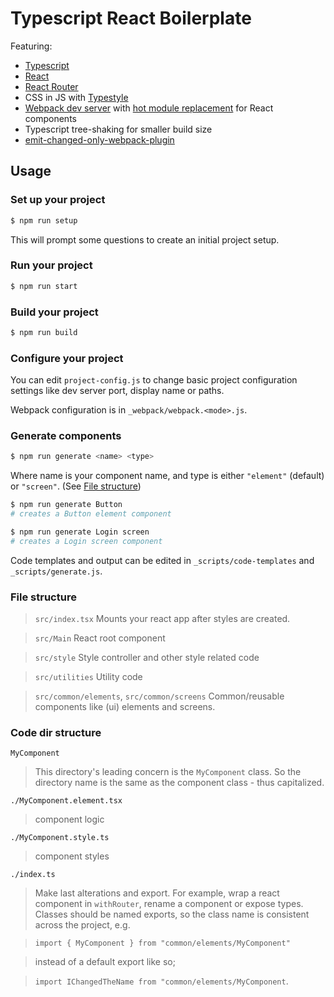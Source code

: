 # Typescript React Boilerplate

Featuring:

- [Typescript](https://www.typescriptlang.org)
- [React](https://reactjs.org)
- [React Router](https://reacttraining.com/react-router/web/guides/quick-start)
- CSS in JS with [Typestyle](https://typestyle.github.io/)
- [Webpack dev server](https://reacttraining.com/react-router/web/guides/quick-start) with [hot module replacement](https://github.com/gaearon/react-hot-loader) for React components
- Typescript tree-shaking for smaller build size
- [emit-changed-only-webpack-plugin](https://www.npmjs.com/package/emit-changed-only-webpack-plugin)

## Usage

### Set up your project

```bash
$ npm run setup
```

This will prompt some questions to create an initial project setup.

### Run your project

```bash
$ npm run start
```

### Build your project

```bash
$ npm run build
```

### Configure your project

You can edit `project-config.js` to change basic project configuration settings like dev server port, display name or paths.

Webpack configuration is in `_webpack/webpack.<mode>.js`.

### Generate components

```bash
$ npm run generate <name> <type>
```

Where name is your component name, and type is either `"element"` (default) or `"screen"`. (See [File structure](#file-structure))

```bash
$ npm run generate Button
# creates a Button element component
```

```bash
$ npm run generate Login screen
# creates a Login screen component
```

Code templates and output can be edited in `_scripts/code-templates` and `_scripts/generate.js`.

### File structure

> `src/index.tsx`
> Mounts your react app after styles are created.

> `src/Main`
> React root component

> `src/style`
> Style controller and other style related code

> `src/utilities`
> Utility code

> `src/common/elements`, `src/common/screens`
> Common/reusable components like (ui) elements and screens.

### Code dir structure

`MyComponent`

> This directory's leading concern is the `MyComponent` class. So the directory name is the same as the component class - thus capitalized.

`./MyComponent.element.tsx`

> component logic

`./MyComponent.style.ts`

> component styles

`./index.ts`

> Make last alterations and export. For example, wrap a react component in `withRouter`, rename a component or expose types. Classes should be named exports, so the class name is consistent across the project, e.g.

> `import { MyComponent } from "common/elements/MyComponent"`

> instead of a default export like so;

> `import IChangedTheName from "common/elements/MyComponent`.
